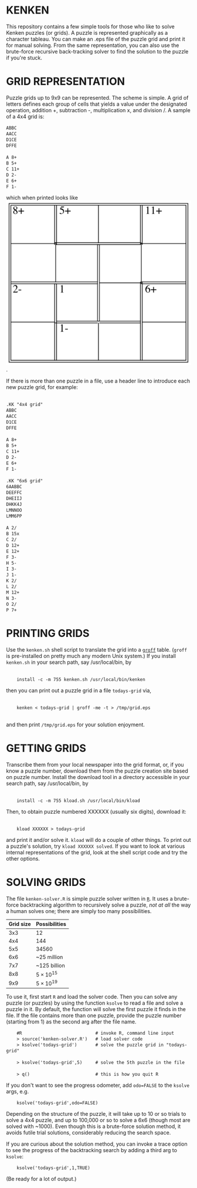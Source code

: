 KENKEN
======

This repository contains a few simple tools for those who like to solve Kenken
puzzles (or grids).  A puzzle is represented graphically as a character tableau.
You can make an .eps file of the puzzle grid and print it for manual solving.
From the same representation, you can also use the brute-force recursive
back-tracking solver to find the solution to the puzzle if you're stuck.

GRID REPRESENTATION
===================

Puzzle grids up to 9x9 can be represented.  The scheme is simple.
A grid of letters defines each group of cells that yields a value under the
designated operation, addition +, subtraction -, multiplication x, and
division /.  A sample of a 4x4 grid is:

```
ABBC
AACC
D1CE
DFFE

A 8+
B 5+
C 11+
D 2-
E 6+
F 1-
```
which when printed looks like ![this grid image](/4x4.png).

If there is more than one puzzle in a file, use a header line to introduce
each new puzzle grid, for example:
```

.KK "4x4 grid"
ABBC
AACC
D1CE
DFFE

A 8+
B 5+
C 11+
D 2-
E 6+
F 1-

.KK "6x6 grid"
6AABBC
DEEFFC
DHEIIJ
DHKK4J
LMNNOO
LMM6PP

A 2/
B 15x
C 2/
D 12+
E 12+
F 3-
H 5-
I 3-
J 1-
K 2/
L 2/
M 12+
N 3-
O 2/
P 7+
```

PRINTING GRIDS
==============

Use the `kenken.sh` shell script to translate the grid into a
[`groff`](https://www.gnu.org/software/groff/) table.  (`groff` is pre-installed
on pretty much any modern Unix system.)
If you install `kenken.sh` in your search path, say /usr/local/bin, by
```

    install -c -m 755 kenken.sh /usr/local/bin/kenken

```
then you can print out a puzzle grid in a file `todays-grid` via,
```

    kenken < todays-grid | groff -me -t > /tmp/grid.eps


```
and then print `/tmp/grid.eps` for your solution enjoyment.

GETTING GRIDS
=============

Transcribe them from your local newspaper into the grid format, or, if you
know a puzzle number, download them from the puzzle creation site based on
puzzle number.  Install the download tool in a directory accessible in your
search path, say /usr/local/bin, by
```

    install -c -m 755 kload.sh /usr/local/bin/kload

```
Then, to obtain puzzle numbered XXXXXX (usually six digits), download it:
```

    kload XXXXXX > todays-grid

```
and print it and/or solve it.  `kload` will do a couple of other things.
To print out a puzzle's solution, try `kload XXXXXX solved`.  If you want to
look at various internal representations of the grid, look at the shell script
code and try the other options.

SOLVING GRIDS
=============

The file `kenken-solver.R` is simple puzzle solver written in
[`R`](https://cran.r-project.org).  It uses a brute-force backtracking algorithm
to recursively solve a puzzle, *not at all* the way a human solves one; there
are simply too many possibilities.

|Grid size|  Possibilities    |
|---------|-------------------|
|   3x3   | $12$              |
|   4x4   | $144$             |
|   5x5   | $34560$           |
|   6x6   | ~$25$ million     |
|   7x7   | ~$125$ billion    |
|   8x8   | $5\times 10^{15}$ |
|   9x9   | $5\times 10^{19}$ |

To use it, first start `R` and load the solver code.  Then you can solve any
puzzle (or
puzzles) by using the function `ksolve` to read a file and solve a puzzle in it.
By default, the function will solve the first puzzle it finds in the file.
If the file
contains more than one puzzle, provide the puzzle number (starting from 1) as
the second arg after the file name.
```
    #R                            # invoke R, command line input
    > source('kenken-solver.R')   # load solver code
    > ksolve('todays-grid')       # solve the puzzle grid in "todays-grid"

    > ksolve('todays-grid',5)     # solve the 5th puzzle in the file

    > q()                         # this is how you quit R
```

If you don't want to see the progress odometer, add `odo=FALSE` to the
`ksolve` args, e.g.
```
    ksolve('todays-grid',odo=FALSE)
```

Depending on the structure of the puzzle, it will take up to 10 or so trials
to solve a 4x4 puzzle, and up to 100,000 or so to solve a 6x6 (though most are
solved with ~1000).
Even though this is a brute-force solution method, it avoids
futile trial solutions, considerably reducing the search space.

If you are curious about the solution method, you can invoke a trace option to
see the progress of the backtracking search by adding a third arg to `ksolve`:

```
    ksolve('todays-grid',1,TRUE)
```
(Be ready for a lot of output.)

